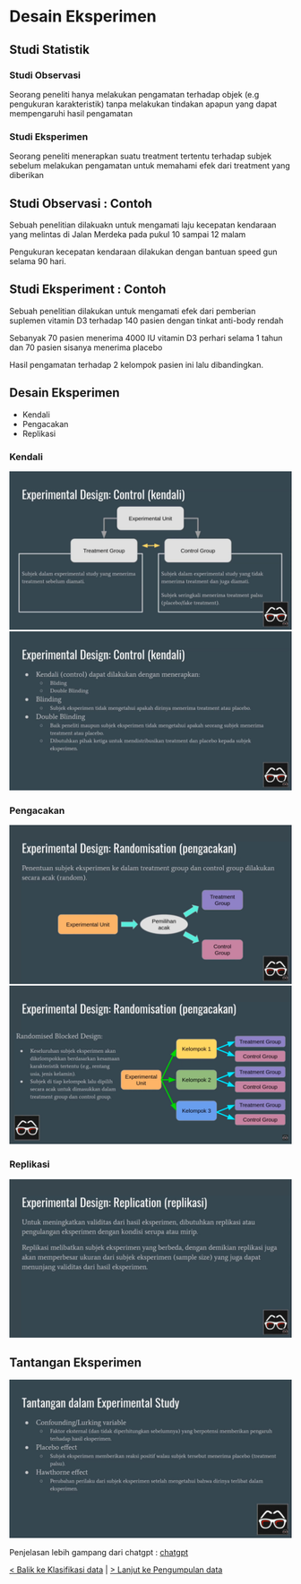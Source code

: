 # Desain Eksperimen

## Studi Statistik

### Studi Observasi

Seorang peneliti hanya melakukan pengamatan terhadap objek (e.g pengukuran karakteristik) tanpa melakukan tindakan apapun yang dapat mempengaruhi hasil pengamatan


### Studi Eksperimen

Seorang peneliti menerapkan suatu treatment tertentu terhadap subjek sebelum melakukan pengamatan untuk memahami efek dari treatment yang diberikan 

## Studi Observasi : Contoh

Sebuah penelitian dilakuakn untuk mengamati laju kecepatan kendaraan yang melintas di Jalan Merdeka pada pukul 10 sampai 12 malam

Pengukuran kecepatan kendaraan dilakukan dengan bantuan speed gun selama 90 hari.

## Studi Eksperiment : Contoh

Sebuah penelitian dilakukan untuk mengamati efek dari pemberian suplemen vitamin D3 terhadap 140 pasien dengan tinkat anti-body rendah

Sebanyak 70 pasien menerima 4000 IU vitamin D3 perhari selama 1 tahun dan 70 pasien sisanya menerima placebo

Hasil pengamatan terhadap 2 kelompok pasien ini lalu dibandingkan.

## Desain Eksperimen

- Kendali
- Pengacakan
- Replikasi

### Kendali
![kendali](/assets/desain-kendali.png)
![kendali-detail](/assets/desian-kendali-detail.png)

### Pengacakan
![pengacakaan](/assets/desain-pengacakan.png)
![pengacakan-detail](/assets/desain-pengacakan-detail.png)

### Replikasi
![Replikasi](/assets/desain-replikasi.png)


## Tantangan Eksperimen
![tantangnan-eksperimen](/assets/tantangan-eksperimen.png)

Penjelasan lebih gampang dari chatgpt : [chatgpt](/Statistika-Deskriptif/Desain_Eksperimen/CHATGPT_SUMMARY.md)

[< Balik ke Klasifikasi data](/Statistika-Deskriptif/Klasifikasi_Data_Dalam_Statistika/) | [> Lanjut ke Pengumpulan data](/Statistika-Deskriptif/Pengumpulan_Data_dalam_Statistika/) 
